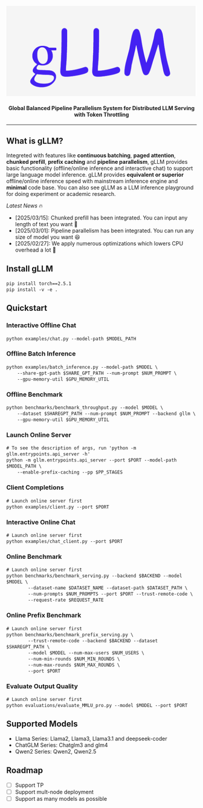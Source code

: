 <p align="center">
    <img src=doc/pic/gLLM.svg height=240>
</p>

<h4 align="center">
Global Balanced Pipeline Parallelism System for Distributed LLM Serving with Token Throttling
</h4>


---

## What is gLLM?

Integreted with features like **continuous batching**, **paged attention**, **chunked prefill**, **prefix caching** and **pipeline parallelism**, gLLM provides basic functionality (offline/online inference and interactive chat) to support large language model inference. gLLM provides **equivalent or superior** offline/online inference speed with mainstream inference engine and **minimal** code base. You can also see gLLM as a LLM inference playground for doing experiment or academic research.

*Latest News* :fire:
- [2025/03/15]: Chunked prefill has been integrated. You can input any length of text you want :hugs:
- [2025/03/01]: Pipeline parallelism has been integrated. You can run any size of model you want :laughing: 
- [2025/02/27]: We apply numerous optimizations which lowers CPU overhead a lot :clap: 


## Install gLLM
```
pip install torch==2.5.1
pip install -v -e .
```

## Quickstart

### Interactive Offline Chat
```
python examples/chat.py --model-path $MODEL_PATH
```

### Offline Batch Inference
```
python examples/batch_inference.py --model-path $MODEL \
    --share-gpt-path $SHARE_GPT_PATH --num-prompt $NUM_PROMPT \
    --gpu-memory-util $GPU_MEMORY_UTIL
```

### Offline Benchmark
```
python benchmarks/benchmark_throughput.py --model $MODEL \
    --dataset $SHAREGPT_PATH --num-prompt $NUM_PROMPT --backend gllm \
    --gpu-memory-util $GPU_MEMORY_UTIL
```

### Launch Online Server

```
# To see the description of args, run 'python -m gllm.entrypoints.api_server -h'
python -m gllm.entrypoints.api_server --port $PORT --model-path $MODEL_PATH \
    --enable-prefix-caching --pp $PP_STAGES
```

### Client Completions
```
# Launch online server first
python examples/client.py --port $PORT
```

### Interactive Online Chat
```
# Launch online server first
python examples/chat_client.py --port $PORT
```

### Online Benchmark
```
# Launch online server first
python benchmarks/benchmark_serving.py --backend $BACKEND --model $MODEL \
        --dataset-name $DATASET_NAME --dataset-path $DATASET_PATH \
        --num-prompts $NUM_PROMPTS --port $PORT --trust-remote-code \
        --request-rate $REQUEST_RATE
```

### Online Prefix Benchmark
```
# Launch online server first
python benchmarks/benchmark_prefix_serving.py \
        --trust-remote-code --backend $BACKEND --dataset $SHAREGPT_PATH \
        --model $MODEL --num-max-users $NUM_USERS \
        --num-min-rounds $NUM_MIN_ROUNDS \
        --num-max-rounds $NUM_MAX_ROUNDS \
        --port $PORT 
```

### Evaluate Output Quality
```
# Launch online server first
python evaluations/evaluate_MMLU_pro.py --model $MODEL --port $PORT
```

## Supported Models

- Llama Series: Llama2, Llama3, Llama3.1 and deepseek-coder
- ChatGLM Series: Chatglm3 and glm4
- Qwen2 Series: Qwen2, Qwen2.5

## Roadmap

- [ ] Support TP
- [ ] Support mult-node deployment
- [ ] Support as many models as possible
